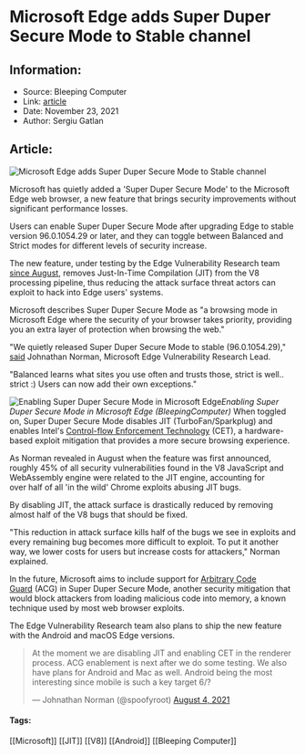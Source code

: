 # Microsoft Edge adds Super Duper Secure Mode to Stable channel
### 

## Information:
+ Source: Bleeping Computer
+ Link: [article](https://www.bleepingcomputer.com/news/microsoft/microsoft-edge-adds-super-duper-secure-mode-to-stable-channel/)
+ Date: November 23, 2021
+ Author: Sergiu Gatlan


## Article:
![Microsoft Edge adds Super Duper Secure Mode to Stable channel](https://www.bleepstatic.com/content/hl-images/2021/06/01/Microsoft_Edge.jpg)


Microsoft has quietly added a 'Super Duper Secure Mode' to the Microsoft Edge web browser, a new feature that brings security improvements without significant performance losses.


Users can enable Super Duper Secure Mode after upgrading Edge to stable version 96.0.1054.29 or later, and they can toggle between Balanced and Strict modes for different levels of security increase.


The new feature, under testing by the Edge Vulnerability Research team [since August](https://www.bleepingcomputer.com/news/microsoft/microsoft-edge-just-got-a-super-duper-secure-mode-upgrade/), removes Just-In-Time Compilation (JIT) from the V8 processing pipeline, thus reducing the attack surface threat actors can exploit to hack into Edge users' systems. 


Microsoft describes Super Duper Secure Mode as "a browsing mode in Microsoft Edge where the security of your browser takes priority, providing you an extra layer of protection when browsing the web."


"We quietly released Super Duper Secure Mode to stable (96.0.1054.29)," [said](https://twitter.com/spoofyroot/status/1462871833942773763) Johnathan Norman, Microsoft Edge Vulnerability Research Lead.


"Balanced learns what sites you use often and trusts those, strict is well.. strict :) Users can now add their own exceptions."



![Enabling Super Duper Secure Mode in Microsoft Edge](https://www.bleepstatic.com/images/news/u/1109292/2021/Edge_Super_Duper_Secure_Mode.png)*Enabling Super Duper Secure Mode in Microsoft Edge (BleepingComputer)*
When toggled on, Super Duper Secure Mode disables JIT (TurboFan/Sparkplug) and enables Intel's [Control-flow Enforcement Technology](https://software.intel.com/content/www/us/en/develop/articles/technical-look-control-flow-enforcement-technology.html) (CET), a hardware-based exploit mitigation that provides a more secure browsing experience.


As Norman revealed in August when the feature was first announced, roughly 45% of all security vulnerabilities found in the V8 JavaScript and WebAssembly engine were related to the JIT engine, accounting for over half of all 'in the wild' Chrome exploits abusing JIT bugs.


By disabling JIT, the attack surface is drastically reduced by removing almost half of the V8 bugs that should be fixed.


"This reduction in attack surface kills half of the bugs we see in exploits and every remaining bug becomes more difficult to exploit. To put it another way, we lower costs for users but increase costs for attackers," Norman explained.


In the future, Microsoft aims to include support for [Arbitrary Code Guard](https://docs.microsoft.com/en-us/microsoft-365/security/defender-endpoint/exploit-protection-reference?view=o365-worldwide#arbitrary-code-guard) (ACG) in Super Duper Secure Mode, another security mitigation that would block attackers from loading malicious code into memory, a known technique used by most web browser exploits.


The Edge Vulnerability Research team also plans to ship the new feature with the Android and macOS Edge versions.




> 
> At the moment we are disabling JIT and enabling CET in the renderer process. ACG enablement is next after we do some testing. We also have plans for Android and Mac as well. Android being the most interesting since mobile is such a key target 6/?
> 
> 
> — Johnathan Norman (@spoofyroot) [August 4, 2021](https://twitter.com/spoofyroot/status/1423011020524589059?ref_src=twsrc%5Etfw)




#### Tags:
[[Microsoft]] [[JIT]] [[V8]] [[Android]] [[Bleeping Computer]]
